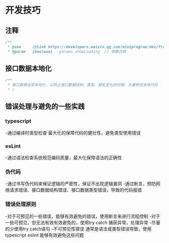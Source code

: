# 开发技巧

## 注释

``` javascript
/**
 * @see     {@link https://developers.weixin.qq.com/miniprogram/dev/framework/ability/network.html}  // 链接注释
 * @param   {boolean}   params.showLoading  // 参数注释
 ```

## 接口数据本地化

```javascript
/**
 * 接口数据全部本地化，以防止接口数据结构、类型、键名变化的时候，大量修改本地代码
 * /
```

## 错误处理与避免的一些实践

### typescript

-通过编译时类型检查  最大化的保障代码的健壮性，避免类型使用错误

### esLint

-通过语法检查系统规范编码质量，最大化保障语法的正确性

### 伪代码

-通过书写伪代码来保证逻辑的严密性，保证不出现逻辑漏洞
-通过断言，预防网络请求错误、接口数据结构错误、接口数据类型错误，导致的代码报错

### 错误处理原则

-对于可预见的一些错误，能够有效避免的错误，使用断言来进行流程控制
-对于一些可预见，但无法有效有效避免的，使用try catch 捕获异常，处理异常
-尽量的少使用try catch语句
-不可预见性错误 通常是语法或类型错误导致，使用typescript eslint 能够有效避免这些问题
